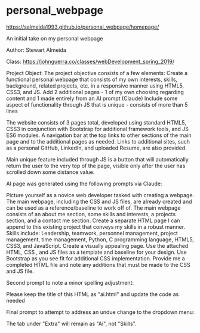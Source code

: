 # personal_webpage

https://salmeida1993.github.io/personal_webpage/homepage/

An initial take on my personal webpage

Author: Stewart Almeida

Class: https://johnguerra.co/classes/webDevelopment_spring_2019/

Project Object: The project objective consists of a few elements:
Create a functional personal webpage that consists of my own interests, skills, background, related projects, etc. in a responsive manner using HTML5, CSS3, and JS.
Add 2 additional pages - 1 of my own choosing regarding content and 1 made entirely from an AI prompt (Claude)
Include some aspect of functionality through JS that is unique - consists of more than 5 lines

The website consists of 3 pages total, developed using standard HTML5, CSS3 in conjunction with Bootstrap for additional framework tools, and JS ES6 modules. A navigation bar at the top links to other sections of the main page and to the additional pages as needed. Links to additional sites, such as a personal GitHub, LinkedIn, and uploaded Resume, are also provided.

Main unique feature included through JS is a button that will automatically return the user to the very top of the page, visible only after the user has scrolled down some distance value.

AI page was generated using the following prompts via Claude:

Picture yourself as a novice web developer tasked with creating a webpage. The main webpage, including the CSS and JS files, are already created and can be used as a reference/baseline to work off of. The main webpage consists of an about me section, some skills and interests, a projects section, and a contact me section. Create a separate HTML page I can append to this existing project that conveys my skills in a robust manner. Skills include: Leadership, teamwork, personnel management, project management, time management, Python, C programming language, HTML5, CSS3, and JavaScript. Create a visually appealing page. Use the attached HTML, CSS , and JS files as a template and baseline for your design. Use Bootstrap as you see fit for additional CSS implementation. Provide me a completed HTML file and note any additions that must be made to the CSS and JS file.

Second prompt to note a minor spelling adjustment:

Please keep the title of this HTML as "ai.html" and update the code as needed

Final prompt to attempt to address an undue change to the dropdown menu:

The tab under "Extra" will remain as "Ai", not "Skills".
